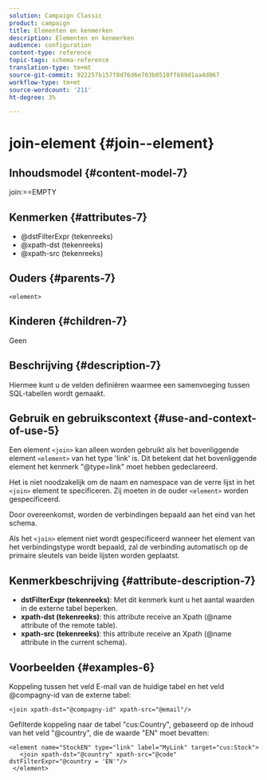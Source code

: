 ```yaml
---
solution: Campaign Classic
product: campaign
title: Elementen en kenmerken
description: Elementen en kenmerken
audience: configuration
content-type: reference
topic-tags: schema-reference
translation-type: tm+mt
source-git-commit: 922257b157f8d76d6e703b0510ff689d1aa4d067
workflow-type: tm+mt
source-wordcount: '211'
ht-degree: 3%

---
```



# join-element {#join--element}

## Inhoudsmodel {#content-model-7}

join:==EMPTY

## Kenmerken {#attributes-7}

* @dstFilterExpr (tekenreeks)
* @xpath-dst (tekenreeks)
* @xpath-src (tekenreeks)

## Ouders {#parents-7}

`<element>`

## Kinderen {#children-7}

Geen

## Beschrijving {#description-7}

Hiermee kunt u de velden definiëren waarmee een samenvoeging tussen SQL-tabellen wordt gemaakt.

## Gebruik en gebruikscontext {#use-and-context-of-use-5}

Een element `<join>` kan alleen worden gebruikt als het bovenliggende element `<element>` van het type &#39;link&#39; is. Dit betekent dat het bovenliggende element het kenmerk &quot;@type=link&quot; moet hebben gedeclareerd.

Het is niet noodzakelijk om de naam en namespace van de verre lijst in het `<join>` element te specificeren. Zij moeten in de ouder `<element>` worden gespecificeerd.

Door overeenkomst, worden de verbindingen bepaald aan het eind van het schema.

Als het `<join>` element niet wordt gespecificeerd wanneer het element van het verbindingstype wordt bepaald, zal de verbinding automatisch op de primaire sleutels van beide lijsten worden geplaatst.

## Kenmerkbeschrijving {#attribute-description-7}

* **dstFilterExpr (tekenreeks)**: Met dit kenmerk kunt u het aantal waarden in de externe tabel beperken.
* **xpath-dst (tekenreeks)**: this attribute receive an Xpath (@name attribute of the remote table).
* **xpath-src (tekenreeks)**: this attribute receive an Xpath (@name attribute in the current schema).

## Voorbeelden {#examples-6}

Koppeling tussen het veld E-mail van de huidige tabel en het veld @compagny-id van de externe tabel:

```
<join xpath-dst="@compagny-id" xpath-src="@email"/>
```

Gefilterde koppeling naar de tabel &quot;cus:Country&quot;, gebaseerd op de inhoud van het veld &quot;@country&quot;, die de waarde &quot;EN&quot; moet bevatten:

```
<element name="StockEN" type="link" label="MyLink" target="cus:Stock">
   <join xpath-dst="@country" xpath-src="@code" dstFilterExpr="@country = 'EN'"/>
 </element>
```
